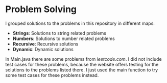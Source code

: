 # Problem Solving
I grouped solutions to the problems in this repository in different maps:
- **Strings**: Solutions to string related problems
- **Numbers**: Solutions to number related problems
- **Recursive**: Recursive solutions
- **Dynamic**: Dynamic solutions

In Main.java there are some problems from *leetcode.com*. I did not include test cases for these problems,
because the website offers testing for the solutions to the problems listed there.
I just used the main function to try some test cases for these problems instead.
